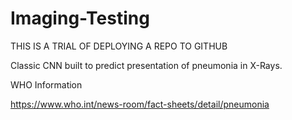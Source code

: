 # Imaging-Testing

THIS IS A TRIAL OF DEPLOYING A REPO TO GITHUB

Classic CNN built to predict presentation of pneumonia in X-Rays.

WHO Information

https://www.who.int/news-room/fact-sheets/detail/pneumonia
